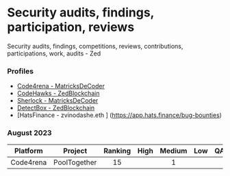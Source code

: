 # Security audits, findings, participation, reviews 
Security audits, findings, competitions, reviews, contributions, participations, work, audits - Zed 

### Profiles 
* [Code4rena - MatricksDeCoder](https://code4rena.com/@MatricksDeCoder)
* [CodeHawks - ZedBlockchain](https://www.codehawks.com/profile/clk6kgukh0008ld088n5wns9l)
* [Sherlock - MatricksDeCoder](https://audits.sherlock.xyz/judging-leaderboard)
* [DetectBox - ZedBlockchain](https://app.detectbox.io/profile/ZedBlockchain)
* [HatsFinance - zvinodashe.eth ] (https://app.hats.finance/bug-bounties)

### August 2023 
 | Platform     | Project        | Ranking | High   | Medium | Low    | QA/Informational | Gas    | Earnings |
 |  :-----:     | :-----:        |:-----:  |:-----: |:-----: |:-----: | :-----:          | :-----:| :-----:  |
 | Code4rena    | PoolTogether   |     15  |        |    1   |        |                  |        | $476.00  |
